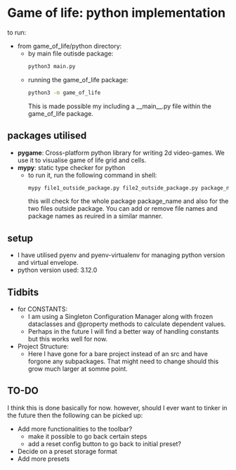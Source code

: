 # Game of life: python implementation

to run:

- from game_of_life/python directory:
  - by main file outisde package:
    ```bash
    python3 main.py
    ```
  - running the game_of_life package:
    ```bash
    python3 -m game_of_life
    ```
    This is made possible my including a \_\_main\_\_.py file within the game_of_life package.

## packages utilised

- **pygame**: Cross-platform python library for writing 2d video-games. We use it to visualise game of life grid and cells.
- **mypy**: static type checker for python
  - to run it, run the following command in shell:
    ```bash
    mypy file1_outside_package.py file2_outside_package.py package_name
    ```
    this will check for the whole package package_name and also for the two files outside package. You can add or remove file names and package names as reuired in a similar manner.

## setup

- I have utilised pyenv and pyenv-virtualenv for managing python version and virtual envelope.
- python version used: 3.12.0

## Tidbits

- for CONSTANTS:
  - I am using a Singleton Configuration Manager along with frozen dataclasses and @property methods to calculate dependent values.
  - Perhaps in the future I will find a better way of handling constants but this works well for now.
- Project Structure:
  - Here I have gone for a bare project instead of an src and have forgone any subpackages. That might need to change should this grow much larger at somme point.

## TO-DO

I think this is done basically for now. however, should I ever want to tinker in the future then the following can be picked up:

- Add more functionalities to the toolbar?
  - make it possible to go back certain steps
  - add a reset config button to go back to initial preset?
- Decide on a preset storage format
- Add more presets
